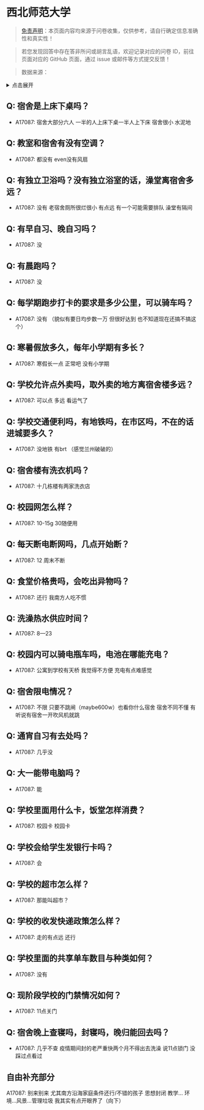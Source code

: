 # 西北师范大学

> [免责声明](https://colleges.chat/#_3)：本页面内容均来源于问卷收集，仅供参考，请自行确定信息准确性和真实性！

> 若您发现回答中存在答非所问或胡言乱语，欢迎记录对应的问卷 ID，前往页面对应的 GitHub 页面，通过 issue 或邮件等方式提交反馈！

> 数据来源：

<details><summary>点击展开</summary>
<ul>
<li>A17087: 匿名 (2023 年 04 月)</li>
</ul>
</details>

## Q: 宿舍是上床下桌吗？

- A17087: 宿舍大部分六人 一半的人上床下桌一半人上下床 宿舍很小 水泥地

## Q: 教室和宿舍有没有空调？

- A17087: 都没有 even没有风扇

## Q: 有独立卫浴吗？没有独立浴室的话，澡堂离宿舍多远？

- A17087: 没有 老宿舍厕所很烂很小 有点远 有一个可能需要排队 澡堂有隔间

## Q: 有早自习、晚自习吗？

- A17087: 没

## Q: 有晨跑吗？

- A17087: 没

## Q: 每学期跑步打卡的要求是多少公里，可以骑车吗？

- A17087: 没有 （貌似有要日均步数一万 但很好达到 也不知道现在还搞不搞这个）

## Q: 寒暑假放多久，每年小学期有多长？

- A17087: 寒假长一点 正常吧 没有小学期

## Q: 学校允许点外卖吗，取外卖的地方离宿舍楼多远？

- A17087: 可以点 多远 看运气了

## Q: 学校交通便利吗，有地铁吗，在市区吗，不在的话进城要多久？

- A17087: 没地铁 有brt （感觉兰州破破的）

## Q: 宿舍楼有洗衣机吗？

- A17087: 十几栋楼有两家洗衣店

## Q: 校园网怎么样？

- A17087: 10-15g 30随便用

## Q: 每天断电断网吗，几点开始断？

- A17087: 12 周末不断

## Q: 食堂价格贵吗，会吃出异物吗？

- A17087: 还行 我南方人吃不惯

## Q: 洗澡热水供应时间？

- A17087: 8—23

## Q: 校园内可以骑电瓶车吗，电池在哪能充电？

- A17087: 公寓到学校有天桥 我觉得不方便 充电有点难感觉

## Q: 宿舍限电情况？

- A17087: 不限 只要不跳闸（maybe600w）也看你什么宿舍 宿舍不同不懂 有听说有宿舍一开吹风机就跳

## Q: 通宵自习有去处吗？

- A17087: 几乎没

## Q: 大一能带电脑吗？

- A17087: 能

## Q: 学校里面用什么卡，饭堂怎样消费？

- A17087: 校园卡 校园卡

## Q: 学校会给学生发银行卡吗？

- A17087: 会

## Q: 学校的超市怎么样？

- A17087: 那能叫超市？

## Q: 学校的收发快递政策怎么样？

- A17087: 走的有点远 还行

## Q: 学校里面的共享单车数目与种类如何？

- A17087: 没有

## Q: 现阶段学校的门禁情况如何？

- A17087: 11点关门

## Q: 宿舍晚上查寝吗，封寝吗，晚归能回去吗？

- A17087: 几乎不查 疫情期间封的老严重快两个月不得出去洗澡 说11点锁门 没踩过点看过

## 自由补充部分

A17087: 别来别来 尤其南方沿海家庭条件还行/不错的孩子 思想封闭 教学… 环境…风景…管理垃圾 我其实有点开眼界了（向下）